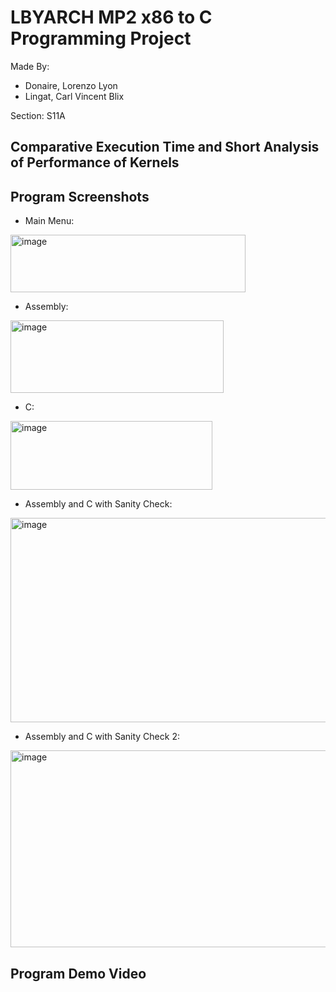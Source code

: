 # LBYARCH MP2 x86 to C Programming Project

Made By:
* Donaire, Lorenzo Lyon
* Lingat, Carl Vincent Blix
  
Section: S11A

## Comparative Execution Time and Short Analysis of Performance of Kernels

## Program Screenshots
* Main Menu:
<img width="376" height="92" alt="image" src="https://github.com/user-attachments/assets/d94263b3-2bad-419b-9274-07c4d8a69849" />

* Assembly:
<img width="341" height="116" alt="image" src="https://github.com/user-attachments/assets/8933ff4f-b76f-442c-bf81-35aaa0b98ba1" />
 
* C:
<img width="323" height="110" alt="image" src="https://github.com/user-attachments/assets/826f1d91-2192-489f-8d82-7c669389a8b3" />

* Assembly and C with Sanity Check:
<img width="548" height="327" alt="image" src="https://github.com/user-attachments/assets/3b8e1ce9-56bf-4423-bd74-272f8ab2ec25" />

* Assembly and C with Sanity Check 2:
<img width="534" height="315" alt="image" src="https://github.com/user-attachments/assets/1589919c-0714-4145-a4e8-41b9e034ef00" />

## Program Demo Video
